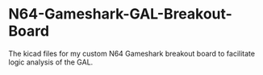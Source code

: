 # N64-Gameshark-GAL-Breakout-Board
The kicad files for my custom N64 Gameshark breakout board to facilitate logic analysis of the GAL.

